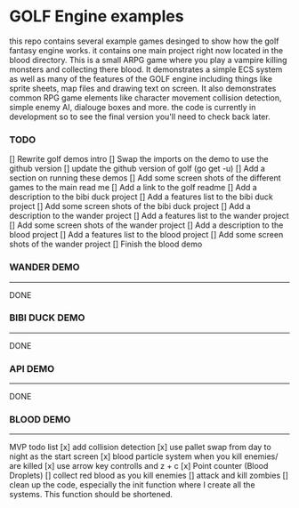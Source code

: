 
# GOLF Engine examples
this repo contains several example games desinged to show how the golf fantasy engine works. it contains one main project right now located in the blood directory.
This is a small ARPG game where you play a vampire killing monsters and collecting there blood. It demonstrates a simple ECS system as well as many of the features
of the GOLF engine including things like sprite sheets, map files and drawing text on screen. It also demonstrates common RPG game elements like character movement
collision detection, simple enemy AI, dialouge boxes and more. the code is currently in development so to see the final version you'll need to check back later.

### TODO
[] Rewrite golf demos intro
[] Swap the imports on the demo to use the github version
[] update the github version of golf (go get -u)
[] Add a section on running these demos
[] Add some screen shots of the different games to the main read me
[] Add a link to the golf readme
[] Add a description to the bibi duck project
[] Add a features list to the bibi duck project
[] Add some screen shots of the bibi duck project
[] Add a description to the wander project
[] Add a features list to the wander project
[] Add some screen shots of the wander project
[] Add a description to the blood project
[] Add a features list to the blood project
[] Add some screen shots of the wander project
[] Finish the blood demo

### WANDER DEMO
---
DONE

### BIBI DUCK DEMO
---
DONE

### API DEMO
---
DONE

### BLOOD DEMO
---
MVP todo  list
[x] add collision detection
[x] use pallet swap from day to night as the start screen
[x] blood particle system when you kill enemies/ are killed
[x] use arrow key controlls and z + c
[x] Point counter (Blood Droplets)
[] collect red blood as you kill enemies
[] attack and kill zombies
[] clean up the code, especially the init function where I create all the systems. This function should be shortened.